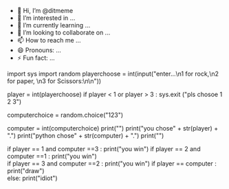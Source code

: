- 👋 Hi, I’m @ditmeme
- 👀 I’m interested in ...
- 🌱 I’m currently learning ...
- 💞️ I’m looking to collaborate on ...
- 📫 How to reach me ...
- 😄 Pronouns: ...
- ⚡ Fun fact: ...

<!---
ditmeme/ditmeme is a ✨ special ✨ repository because its `README.md` (this file) appears on your GitHub profile.
You can click the Preview link to take a look at your changes.
--->
import sys
import random 
playerchoose = int(input("enter...\n1 for rock,\n2 for paper, \n3 for Scissors:\n\n"))

player = int(playerchoose)
if player  < 1 or player > 3 :
    sys.exit ("pls chosoe 1 2 3")
  

computerchoice = random.choice("123")

computer = int(computerchoice)
print("")
print("you chose" + str(player) + ".")
print("python chose" + str(computer) + ".")
print("")

if player == 1 and computer ==3 :
    print("you win")
if player == 2 and computer ==1 :
    print("you win")    
if player == 3 and computer ==2 :
    print("you win")
if player == computer :
    print("draw")    
else:
    print("idiot")
